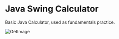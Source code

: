 # Java Swing Calculator
 Basic Java Calculator, used as fundamentals practice.

 
![GetImage](https://github.com/user-attachments/assets/920abf87-5461-4237-a047-e32c6d0e4124)
